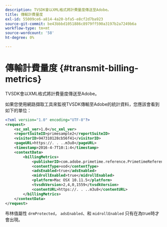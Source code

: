 ```yaml
---
description: TVSDK會以XML格式將計費量度傳送至Adobe。
title: 傳輸計費量度
exl-id: 55009ce6-a814-4a20-bfa5-e8cf2d7ba923
source-git-commit: be43bbbd1051886c8979ff590a3197b2a7249b6a
workflow-type: tm+mt
source-wordcount: '58'
ht-degree: 0%

---
```


# 傳輸計費量度 {#transmit-billing-metrics}

TVSDK會以XML格式將計費量度傳送至Adobe。

<!--<a id="example_13ABDB1CC0B549968A534765378DA3A0"></a>-->

如果您使用網路擷取工具來監視TVSDK傳輸至Adobe的統計資料，您應該會看到如下的單位：

```xml
<?xml version="1.0" encoding="UTF-8"?>
<request>
    <sc_xml_ver>1.0</sc_xml_ver>
    <reportSuiteID>primesample2</reportSuiteID>
    <visitorID>947310128cb56f41</visitorID>
    <pageURL>https://. . ..m3u8</pageURL>
    <timestamp>2016-4-7T10:1:4</timestamp>
    <contextData>
        <billingMetrics>
            <publisherID>com.adobe.primetime.reference.PrimetimeReference</publisherID>
            <contentType>vod</contentType>
            <adsEnabled>true</adsEnabled>
            <midrollEnabled>true</midrollEnabled>
            <platform>Mac OSX 10.11.5</platform>
            <tvsdkVersion>2,4,0,1559</tvsdkVersion>
            <contentURL>https://. . ..m3u8</contentURL>
        </billingMetrics>
    </contextData>
</request>
```

布林值屬性 `drmProtected`， `adsEnabled`、和 `midrollEnabled` 只有在為true時才會出現。
